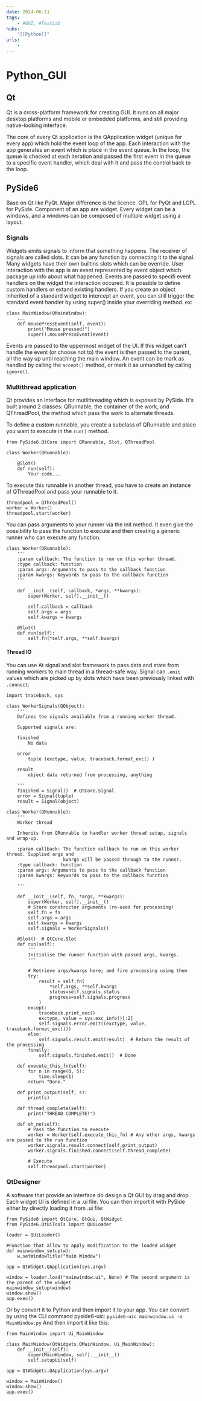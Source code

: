 ```yaml
---
date: 2024-06-11
tags:
    - #GUI, #TestLab
hubs:
    "[[Python]]"
urls:
    -
---
```

# Python_GUI 
## Qt

Qt is a cross-platform framework for creating GUI. It runs on all major desktop platforms and mobile or embedded platforms, 
and still providing native-looking interface.

The core of every Qt application is the QApplication widget (unique for every app) which hold the event loop of the app.
Each interaction with the app generates an event which is place in the event queue. In the loop, 
the queue is checked at each iteration and passed the first event in the queue to a specific event handler, which deal with it 
and pass the control back to the loop.


## PySide6

Base on Qt like PyQt. Major difference is the licence. GPL for PyQt and LGPL for PySide.
Component of an app are widget. Every widget can be a windows, and a windows can be composed of multiple widget using a layout.

### Signals

Widgets emits signals to inform that something happens.
The receiver of signals are called slots. It can be any function by connecting it to the signal. Many widgets have their own builtins slots
which can be override.
User interaction with the app is an event represented by event object which package up info about what happened.
Events are passed to specifi event handlers on the widget the interaction occured. It is possible to define custom handlers or
extand existing handlers. 
If you create an object inherited of a standard widget to intercept an event, you can still trigger the standard event handler
by using super() inside your overriding method.
ex: 
```
class MainWindow(QMainWindow):
    ...
    def mousePressEvent(self, event):
        print("Mouse pressed!")
        super().mousePressEvent(event)
```

Events are passed to the uppermost widget of the UI. If this widget can't handle the event (or choose not to) the event is then
passed to the parent, all the way up until reaching the main window. An event can be mark as handled by calling the ```accept()``` method, or mark it as unhandled by calling ```ignore()```.


### Multithread application

Qt provides an interface for mutlithreading which is exposed by PySide. It's built around 2 classes: QRunnable, the container of
the work, and QThreadPool, the method which pass the work to alternate threads.

To define a custom runnable, you create a subclass of QRunnable and place you want to execute in the ```run()``` method.
```
from PySide6.QtCore import QRunnable, Slot, QThreadPool

class Worker(QRunnable):

    @Slot()
    def run(self):
        Your code...
```
To execute this runnable in another thread, you have to create an instance of QThreadPool and pass your runnable to it.
```
threadpool = QThreadPool()
worker = Worker()
threadpool.start(worker)
```
You can pass arguments to your runner via the init method. It even give the possibility to pass the function to execute and
then creating a generic runner who can execute any function.
```
class Worker(QRunnable):
    '''
    :param callback: The function to run on this worker thread.
    :type callback: function
    :param args: Arguments to pass to the callback function
    :param kwargs: Keywords to pass to the callback function
    '''

    def __init__(self, callback, *args, **kwargs):
        super(Worker, self).__init__()

        self.callback = callback
        self.args = args
        self.kwargs = kwargs

    @Slot()
    def run(self):
        self.fn(*self.args, **self.kwargs)
```

#### Thread IO
You can use At signal and slot framework to pass data and state from running workers to main thread in a thread-safe way.
Signal can ```.emit``` values which are picked up by slots which have been previously linked with ```.connect```.

```
import traceback, sys

class WorkerSignals(QObject):
    '''
    Defines the signals available from a running worker thread.

    Supported signals are:

    finished
        No data

    error
        tuple (exctype, value, traceback.format_exc() )

    result
        object data returned from processing, anything

    '''
    finished = Signal()  # QtCore.Signal
    error = Signal(tuple)
    result = Signal(object)

class Worker(QRunnable):
    '''
    Worker thread

    Inherits from QRunnable to handler worker thread setup, signals and wrap-up.

    :param callback: The function callback to run on this worker thread. Supplied args and
                     kwargs will be passed through to the runner.
    :type callback: function
    :param args: Arguments to pass to the callback function
    :param kwargs: Keywords to pass to the callback function

    '''

    def __init__(self, fn, *args, **kwargs):
        super(Worker, self).__init__()
        # Store constructor arguments (re-used for processing)
        self.fn = fn
        self.args = args
        self.kwargs = kwargs
        self.signals = WorkerSignals()

    @Slot()  # QtCore.Slot
    def run(self):
        '''
        Initialise the runner function with passed args, kwargs.
        '''

        # Retrieve args/kwargs here; and fire processing using them
        try:
            result = self.fn(
                *self.args, **self.kwargs
                status=self.signals.status
                progress=self.signals.progress
            )
        except:
            traceback.print_exc()
            exctype, value = sys.exc_info()[:2]
            self.signals.error.emit((exctype, value, traceback.format_exc()))
        else:
            self.signals.result.emit(result)  # Return the result of the processing
        finally:
            self.signals.finished.emit()  # Done

    def execute_this_fn(self):
        for n in range(0, 5):
            time.sleep(1)
        return "Done."

    def print_output(self, s):
        print(s)

    def thread_complete(self):
        print("THREAD COMPLETE!")

    def oh_no(self):
        # Pass the function to execute
        worker = Worker(self.execute_this_fn) # Any other args, kwargs are passed to the run function
        worker.signals.result.connect(self.print_output)
        worker.signals.finished.connect(self.thread_complete)

        # Execute
        self.threadpool.start(worker)

```


### QtDesigner

A software that provide an interface do design a Qt GUI by drag and drop. Each widget UI is defined in a .ui file.
You can then import it with PySide either by directly loading it from .ui file:
```
from PySide6 import QtCore, QtGui, QtWidget
from PySide6.QtUiTools import QUiLoader

loader = QUiLoader()

#Function that allow to apply modification to the loaded widget
def mainwindow_setup(w):
    w.setWindowTitle("Main Window")

app = QtWidget.QApplication(sys.argv)

window = loader.load("mainwindow.ui", None) # The second argument is the parent of the widget
mainwindow_setup(window)
window.show()
app.exec()
```
Or by convert it to Python and then import it to your app. You can convert by using the CLI command pyside6-uic:
```pyside6-uic mainwindow.ui -o MainWindow.py```
And then import it like this:
```
from MainWindow import Ui_MainWindow

class MainWindow(QtWidgets.QMainWindow, Ui_MainWindow):
    def __init__(self):
        super(MainWindow, self).__init__()
        self.setupUi(self)

app = QtWidgets.QApplication(sys.argv)

window = MainWindow()
window.show()
app.exec()
```
